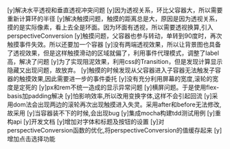 [y]解决水平透视和垂直透视冲突问题
[y]因为透视关系，环比父容器大，所以需要重新计算环的半径
[y]解决触摸问题，触摸的距离总是大，原因是因为透视关系，摸的是实际像素，看上去全是环面。因为环面有透视，所以需要透视换算,引入perspectiveConversion
[y]触摸问题，父容器也参与转动，单转到90度时，再次触摸事件失效。所以还要加一个容器
[y]没有两端透视效果，所以让背景图也具备了透视效果，但是这样触摸滑动的区域就偏了，利用事件代理模式，调整了label高，解决了问题
[y]为了实现阻泥效果，利用css的Transition，但是发现计算显示隐藏又出现问题，故放弃。
[y]触摸的时候发现从父容器进入子容器无法触发子容器的触摸效果,因此需要进一步的事件委托
[y]没有充分利用屏幕的宽度,滚轮的宽度是定死的
[y]px和rem不统一造成的显示异常问题
[y]横屏问题。于是使用flex-basis加padding解决
[y]怕影响效率,所以改用变换字体,这样不会引起回流
[y]采用dom法会出现两边的滚轮再次出现触摸进入失灵。采用after和before无法修改,故采用
[y]当容器装不下的时候,会出现bug
[y]集成mocha构建tdd测试用例
[y]重构api
[y]开发文档
[y]增加对字体和标题及按钮的设置
[y]对perspectiveConversion函数的优化,将perspectiveConversion的值缓存起来
[y]增加点击选择功能